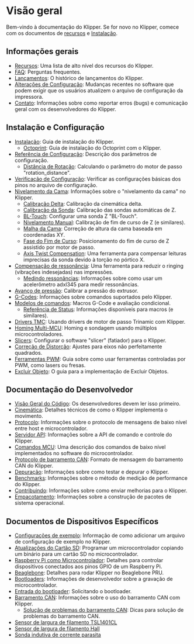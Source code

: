 # Visão geral

Bem-vindo à documentação do Klipper. Se for novo no Klipper, comece com os documentos de [recursos](Features.md) e [Instalação](Installation.md).

## Informações gerais

- [Recursos](Features.md): Uma lista de alto nível dos recursos do Klipper.
- [FAQ](FAQ.md): Perguntas frequentes.
- [Lançamentos](Releases.md): O histórico de lançamentos do Klipper.
- [Alterações de Configuração](Config_Changes.md): Mudanças recentes no software que podem exigir que os usuários atualizem o arquivo de configuração da impressora.
- [Contato](Contact.md): Informações sobre como reportar erros (bugs) e comunicação geral com os desenvolvedores do Klipper.

## Instalação e Configuração

- [Instalação](Installation.md): Guia de instalação do Klipper.
   - [Octoprint](OctoPrint.md): Guia de instalação do Octoprint com o Klipper.
- [Referência de Configuração](Config_Reference.md): Descrição dos parâmetros de configuração.
   - [Distância de Rotação](Rotation_Distance.md): Calculando o parâmetro do motor de passo "rotation_distance".
- [Verificação de Configuração](Config_checks.md): Verificar as configurações básicas dos pinos no arquivo de configuração.
- [Nivelamento da Cama](Bed_Level.md): Informações sobre o "nivelamento da cama" no Klipper.
   - [Calibração Delta](Delta_Calibrate.md): Calibração da cinemática delta.
   - [Calibração da Sonda](Probe_Calibrate.md): Calibração das sondas automáticas de Z.
   - [BL-Touch](BLTouch.md): Configurar uma sonda Z "BL-Touch".
   - [Nivelamento Manual](Manual_Level.md): Calibração de fim de curso de Z (e similares).
   - [Malha da Cama](Bed_Mesh.md): Correção de altura da cama baseada em coordenadas XY.
   - [Fase do Fim de Curso](Endstop_Phase.md): Posicionamento do fim de curso de Z assistido por motor de passo.
   - [Axis Twist Compensation](Axis_Twist_Compensation.md): Uma ferramenta para compensar leituras imprecisas da sonda devido à torção no pórtico X.
- [Compensação de ressonância](Resonance_Compensation.md): Uma ferramenta para reduzir o ringing (vibrações indesejadas) nas impressões.
   - [Medindo ressonâncias](Measuring_Resonances.md): Informações sobre como usar um acelerômetro adxl345 para medir ressonâncias.
- [Avanço de pressão](Pressure_Advance.md): Calibrar a pressão do extrusor.
- [G-Codes](G-Codes.md): Informações sobre comandos suportados pelo Klipper.
- [Modelos de comandos](Command_Templates.md): Macros G-Code e avaliação condicional.
   - [Referência de Status](Status_Reference.md): Informações disponíveis para macros (e similares).
- [Drivers TMC](TMC_Drivers.md): Usando drivers de motor de passo Trinamic com Klipper.
- [Homing Multi-MCU](Multi_MCU_Homing.md): Homing e sondagem usando múltiplos microcontroladores.
- [Slicers](Slicers.md): Configurar o software "slicer" (fatiador) para o Klipper.
- [Correção de Distorção](Skew_Correction.md): Ajustes para eixos não perfeitamente quadrados.
- [Ferramentas PWM](Using_PWM_Tools.md): Guia sobre como usar ferramentas controladas por PWM, como lasers ou fresas.
- [Excluir Objeto](Exclude_Object.md): O guia para a implementação de Excluir Objetos.

## Documentação do Desenvolvedor

- [Visão Geral do Código](Code_Overview.md): Os desenvolvedores devem ler isso primeiro.
- [Cinemática](Kinematics.md): Detalhes técnicos de como o Klipper implementa o movimento.
- [Protocolo](Protocol.md): Informações sobre o protocolo de mensagens de baixo nível entre host e microcontrolador.
- [Servidor API](API_Server.md): Informações sobre a API de comando e controle do Klipper.
- [Comandos MCU](MCU_Commands.md): Uma descrição dos comandos de baixo nível implementados no software do microcontrolador.
- [Protocolo de barramento CAN](CANBUS_protocol.md): Formato de mensagem do barramento CAN do Klipper.
- [Depuração](Debugging.md): Informações sobre como testar e depurar o Klipper.
- [Benchmarks](Benchmarks.md): Informações sobre o método de medição de performance do Klipper.
- [Contribuindo](CONTRIBUTING.md): Informações sobre como enviar melhorias para o Klipper.
- [Empacotamento](Packaging.md): Informações sobre a construção de pacotes de sistema operacional.

## Documentos de Dispositivos Específicos

- [Configurações de exemplo](Example_Configs.md): Informação de como adicionar um arquivo de configuração de exemplo no Klipper.
- [Atualizações do Cartão SD](SDCard_Updates.md): Programar um microcontrolador copiando um binário para um cartão SD no microcontrolador.
- [Raspberry Pi como Microcontrolador](RPi_microcontroller.md): Detalhes para controlar dispositivos conectados aos pinos GPIO de um Raspberry Pi.
- [Beaglebone](Beaglebone.md): Detalhes para rodar Klipper no Beaglebone PRU.
- [Bootloaders](Bootloaders.md): Informações de desenvolvedor sobre a gravação de microcontrolador.
- [Entrada do bootloader](Bootloader_Entry.md): Solicitando o bootloader.
- [Barramento CAN](CANBUS.md): Informações sobre o uso do barramento CAN com Klipper.
   - [Solução de problemas do barramento CAN](CANBUS_Troubleshooting.md): Dicas para solução de problemas do barramento CAN.
- [Sensor de largura de filamento TSL1401CL](TSL1401CL_Filament_Width_Sensor.md)
- [Sensor de largura de filamento Hall](Hall_Filament_Width_Sensor.md)
- [Sonda indutiva de corrente parasita](Eddy_Probe.md)
